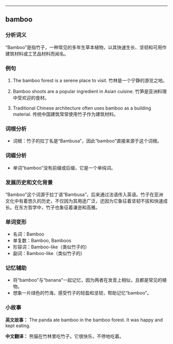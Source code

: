 
---------------
## bamboo
### 分析词义
“Bamboo”是指竹子，一种常见的多年生草本植物，以其快速生长、坚韧和可用作建筑材料或工艺品材料而闻名。

### 例句
1. The bamboo forest is a serene place to visit.
   竹林是一个宁静的游览之地。

2. Bamboo shoots are a popular ingredient in Asian cuisine.
   竹笋是亚洲料理中受欢迎的食材。

3. Traditional Chinese architecture often uses bamboo as a building material.
   传统中国建筑常常使用竹子作为建筑材料。

### 词根分析
- 词根：竹子的拉丁名是“Bambusa”，因此“bamboo”直接来源于这个词根。

### 词缀分析
- 单词“bamboo”没有前缀或后缀，它是一个单纯词。

### 发展历史和文化背景
“Bamboo”这个词源于拉丁语“Bambusa”，后来通过法语传入英语。竹子在亚洲文化中有着悠久的历史，不仅因为其用途广泛，还因为它象征着坚韧不拔和快速成长。在东方哲学中，竹子也象征着谦逊和高雅。

### 单词变形
- 名词：Bamboo
- 单复数：Bamboo, Bamboos
- 形容词：Bamboo-like（类似竹子的）
- 副词：Bamboo-like（类似竹子的）

### 记忆辅助
- 将“bamboo”与“banana”一起记忆，因为两者在发音上相似，且都是常见的植物。
- 想象一片绿色的竹海，感受竹子的轻盈和坚韧，帮助记忆“bamboo”。

### 小故事
**英文故事：**
The panda ate bamboo in the bamboo forest. It was happy and kept eating.

**中文翻译：**
熊猫在竹林里吃竹子。它很快乐，不停地吃着。

